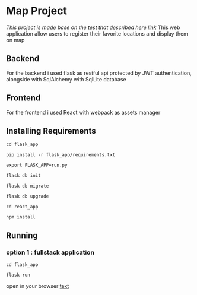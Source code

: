 # Map Project

_This project is made base on the test that described here
[link](https://docs.google.com/document/d/1LulF_IS3GU0vPo_mileXiJ6bLL-4dW3yxBDtIbhuLM4/edit?fbclid=IwAR1C8s7TDQxHBI4dIm9ZFXXfXwAhtgv0DMLS6O42rQURUCcS9ffHuGJV5ng)_
This web application allow users to register their favorite locations and display them on map

## Backend

For the backend i used flask as restful api protected by JWT authentication, alongside with SqlAlchemy with SqlLite database

## Frontend

For the frontend i used React with webpack as assets manager

## Installing Requirements

```
cd flask_app
```

```
pip install -r flask_app/requirements.txt
```

```
export FLASK_APP=run.py
```

```
flask db init
```

```
flask db migrate
```

```
flask db upgrade
```

```
cd react_app
```

```
npm install
```

## Running

### option 1 : fullstack application

```
cd flask_app
```

```
flask run
```

open in your browser [text](http://localhost:5000/)
